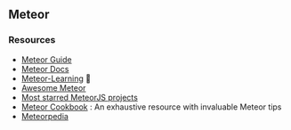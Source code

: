 ## Meteor

### Resources

* [Meteor Guide](http://guide.meteor.com/)
* [Meteor Docs](http://docs.meteor.com/)
* [Meteor-Learning](https://github.com/ericdouglas/Meteor-Learning) :sparkling_heart:
* [Awesome Meteor](https://github.com/Urigo/awesome-meteor)
* [Most starred MeteorJS projects](https://github.com/search?o=desc&q=meteor&ref=searchresults&s=stars&type=Repositories&utf8=%E2%9C%93)
* [Meteor Cookbook](https://github.com/clinical-meteor/cookbook/blob/master/table-of-contents.md) : An exhaustive resource with invaluable Meteor tips
* [Meteorpedia](http://www.meteorpedia.com/read/Main_Page)
